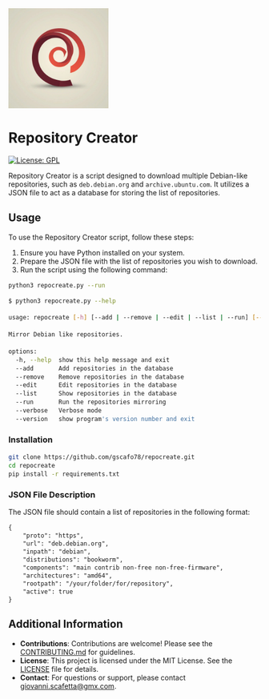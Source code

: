 <img src="https://github.com/gscafo78/repocreate/blob/main/img/RepositoryCreator.jpeg" alt="Repository Creator Logo" width="200" height="200">

Repository Creator
====
[![License: GPL](https://img.shields.io/badge/License-GPL-blue.svg)](https://github.com/gscafo78/repocreate/blob/main/LICENSE)

Repository Creator is a script designed to download multiple Debian-like repositories, such as `deb.debian.org` and `archive.ubuntu.com`. It utilizes a JSON file to act as a database for storing the list of repositories.

## Usage

To use the Repository Creator script, follow these steps:

1. Ensure you have Python installed on your system.
2. Prepare the JSON file with the list of repositories you wish to download.
3. Run the script using the following command:
```bash
python3 repocreate.py --run
```

```bash
$ python3 repocreate.py --help

usage: repocreate [-h] [--add | --remove | --edit | --list | --run] [--verbose] [--version]

Mirror Debian like repositories.

options:
  -h, --help  show this help message and exit
  --add       Add repositories in the database
  --remove    Remove repositories in the database
  --edit      Edit repositories in the database
  --list      Show repositories in the database
  --run       Run the repositories mirroring
  --verbose   Verbose mode
  --version   show program's version number and exit

```


### Installation

```bash
git clone https://github.com/gscafo78/repocreate.git
cd repocreate
pip install -r requirements.txt
```

### JSON File Description

The JSON file should contain a list of repositories in the following format:

```
{
    "proto": "https",
    "url": "deb.debian.org",
    "inpath": "debian",
    "distributions": "bookworm",
    "components": "main contrib non-free non-free-firmware",
    "architectures": "amd64",
    "rootpath": "/your/folder/for/repository",
    "active": true
}
```


## Additional Information

- **Contributions**: Contributions are welcome! Please see the [CONTRIBUTING.md](CONTRIBUTING.md) for guidelines.
- **License**: This project is licensed under the MIT License. See the [LICENSE](LICENSE) file for details.
- **Contact**: For questions or support, please contact [giovanni.scafetta@gmx.com](mailto:giovanni.scafetta@gmx.com).
